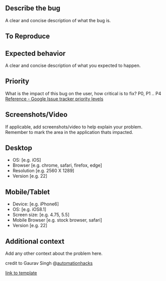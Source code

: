 ## Describe the bug
A clear and concise description of what the bug is.

## To Reproduce

## Expected behavior
A clear and concise description of what you expected to happen.

## Priority
What is the impact of this bug on the user, how critical is to fix? P0, P1 .. P4
[Reference - Google Issue tracker priority levels](https://developers.google.com/issue-tracker/concepts/issues#priority)

## Screenshots/Video
If applicable, add screenshots/video to help explain your problem.
Remember to mark the area in the application thats impacted.

## Desktop
 - OS: [e.g. iOS]
 - Browser [e.g. chrome, safari, firefox, edge]
 - Resolution [e.g. 2560 X 1289]
 - Version [e.g. 22]

## Mobile/Tablet
 - Device: [e.g. iPhone6]
 - OS: [e.g. iOS8.1]
 - Screen size: [e.g. 4.75, 5.5]
 - Mobile Browser [e.g. stock browser, safari]
 - Version [e.g. 22]

## Additional context
Add any other context about the problem here.

credit to Gaurav Singh @[automationhacks](https://gist.github.com/automationhacks) 

[link to template](https://gist.github.com/automationhacks/87b62440faf36d98ebbb732c372dd7c3)
